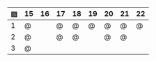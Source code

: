 ▨      |  15  |  16  |  17  |  18  |  19  |  20  |  21  |  22  |
------ | ---- | ---- | ---- | ---- | ---- | ---- | ---- | ---- |
1      |   @  |      |   @  |   @  |   @  |  @   |  @   |   @  |
2      |   @  |      |   @  |   @  |      |  @   |  @   |      |
3      |   @  |      |      |      |      |      |      |      |
